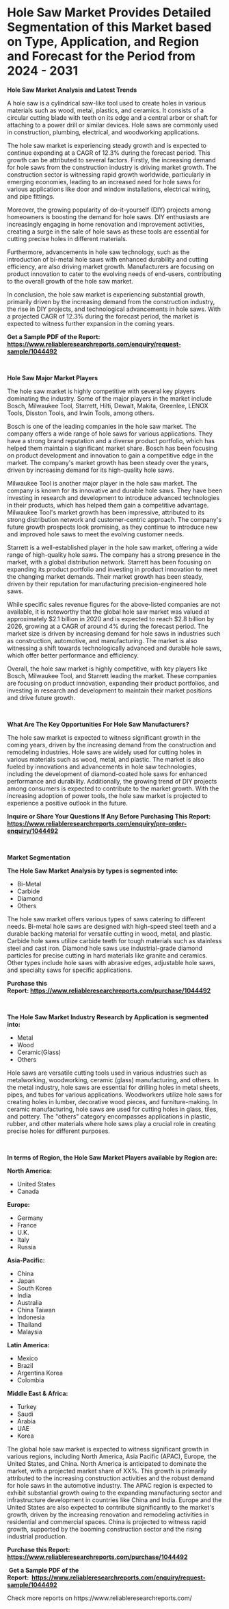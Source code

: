 <p><h1>Hole Saw Market Provides Detailed Segmentation of this Market based on Type, Application, and Region and Forecast for the Period from 2024 - 2031</h1></p><p><strong>Hole Saw Market Analysis and Latest Trends</strong></p>
<p><p>A hole saw is a cylindrical saw-like tool used to create holes in various materials such as wood, metal, plastics, and ceramics. It consists of a circular cutting blade with teeth on its edge and a central arbor or shaft for attaching to a power drill or similar devices. Hole saws are commonly used in construction, plumbing, electrical, and woodworking applications.</p><p>The hole saw market is experiencing steady growth and is expected to continue expanding at a CAGR of 12.3% during the forecast period. This growth can be attributed to several factors. Firstly, the increasing demand for hole saws from the construction industry is driving market growth. The construction sector is witnessing rapid growth worldwide, particularly in emerging economies, leading to an increased need for hole saws for various applications like door and window installations, electrical wiring, and pipe fittings.</p><p>Moreover, the growing popularity of do-it-yourself (DIY) projects among homeowners is boosting the demand for hole saws. DIY enthusiasts are increasingly engaging in home renovation and improvement activities, creating a surge in the sale of hole saws as these tools are essential for cutting precise holes in different materials.</p><p>Furthermore, advancements in hole saw technology, such as the introduction of bi-metal hole saws with enhanced durability and cutting efficiency, are also driving market growth. Manufacturers are focusing on product innovation to cater to the evolving needs of end-users, contributing to the overall growth of the hole saw market.</p><p>In conclusion, the hole saw market is experiencing substantial growth, primarily driven by the increasing demand from the construction industry, the rise in DIY projects, and technological advancements in hole saws. With a projected CAGR of 12.3% during the forecast period, the market is expected to witness further expansion in the coming years.</p></p>
<p><strong>Get a Sample PDF of the Report:&nbsp; <a href="https://www.reliableresearchreports.com/enquiry/request-sample/1044492">https://www.reliableresearchreports.com/enquiry/request-sample/1044492</a></strong></p>
<p>&nbsp;</p>
<p><strong>Hole Saw Major Market Players</strong></p>
<p><p>The hole saw market is highly competitive with several key players dominating the industry. Some of the major players in the market include Bosch, Milwaukee Tool, Starrett, Hilti, Dewalt, Makita, Greenlee, LENOX Tools, Disston Tools, and Irwin Tools, among others.</p><p>Bosch is one of the leading companies in the hole saw market. The company offers a wide range of hole saws for various applications. They have a strong brand reputation and a diverse product portfolio, which has helped them maintain a significant market share. Bosch has been focusing on product development and innovation to gain a competitive edge in the market. The company's market growth has been steady over the years, driven by increasing demand for its high-quality hole saws.</p><p>Milwaukee Tool is another major player in the hole saw market. The company is known for its innovative and durable hole saws. They have been investing in research and development to introduce advanced technologies in their products, which has helped them gain a competitive advantage. Milwaukee Tool's market growth has been impressive, attributed to its strong distribution network and customer-centric approach. The company's future growth prospects look promising, as they continue to introduce new and improved hole saws to meet the evolving customer needs.</p><p>Starrett is a well-established player in the hole saw market, offering a wide range of high-quality hole saws. The company has a strong presence in the market, with a global distribution network. Starrett has been focusing on expanding its product portfolio and investing in product innovation to meet the changing market demands. Their market growth has been steady, driven by their reputation for manufacturing precision-engineered hole saws.</p><p>While specific sales revenue figures for the above-listed companies are not available, it is noteworthy that the global hole saw market was valued at approximately $2.1 billion in 2020 and is expected to reach $2.8 billion by 2026, growing at a CAGR of around 4% during the forecast period. The market size is driven by increasing demand for hole saws in industries such as construction, automotive, and manufacturing. The market is also witnessing a shift towards technologically advanced and durable hole saws, which offer better performance and efficiency.</p><p>Overall, the hole saw market is highly competitive, with key players like Bosch, Milwaukee Tool, and Starrett leading the market. These companies are focusing on product innovation, expanding their product portfolios, and investing in research and development to maintain their market positions and drive future growth.</p></p>
<p>&nbsp;</p>
<p><strong>What Are The Key Opportunities For Hole Saw Manufacturers?</strong></p>
<p><p>The hole saw market is expected to witness significant growth in the coming years, driven by the increasing demand from the construction and remodeling industries. Hole saws are widely used for cutting holes in various materials such as wood, metal, and plastic. The market is also fueled by innovations and advancements in hole saw technologies, including the development of diamond-coated hole saws for enhanced performance and durability. Additionally, the growing trend of DIY projects among consumers is expected to contribute to the market growth. With the increasing adoption of power tools, the hole saw market is projected to experience a positive outlook in the future.</p></p>
<p><strong>Inquire or Share Your Questions If Any Before Purchasing This Report: <a href="https://www.reliableresearchreports.com/enquiry/pre-order-enquiry/1044492">https://www.reliableresearchreports.com/enquiry/pre-order-enquiry/1044492</a></strong></p>
<p>&nbsp;</p>
<p><strong>Market Segmentation</strong></p>
<p><strong>The Hole Saw Market Analysis by types is segmented into:</strong></p>
<p><ul><li>Bi-Metal</li><li>Carbide</li><li>Diamond</li><li>Others</li></ul></p>
<p><p>The hole saw market offers various types of saws catering to different needs. Bi-metal hole saws are designed with high-speed steel teeth and a durable backing material for versatile cutting in wood, metal, and plastic. Carbide hole saws utilize carbide teeth for tough materials such as stainless steel and cast iron. Diamond hole saws use industrial-grade diamond particles for precise cutting in hard materials like granite and ceramics. Other types include hole saws with abrasive edges, adjustable hole saws, and specialty saws for specific applications.</p></p>
<p><strong>Purchase this Report:&nbsp;<a href="https://www.reliableresearchreports.com/purchase/1044492">https://www.reliableresearchreports.com/purchase/1044492</a></strong></p>
<p>&nbsp;</p>
<p><strong>The Hole Saw Market Industry Research by Application is segmented into:</strong></p>
<p><ul><li>Metal</li><li>Wood</li><li>Ceramic(Glass)</li><li>Others</li></ul></p>
<p><p>Hole saws are versatile cutting tools used in various industries such as metalworking, woodworking, ceramic (glass) manufacturing, and others. In the metal industry, hole saws are essential for drilling holes in metal sheets, pipes, and tubes for various applications. Woodworkers utilize hole saws for creating holes in lumber, decorative wood pieces, and furniture-making. In ceramic manufacturing, hole saws are used for cutting holes in glass, tiles, and pottery. The "others" category encompasses applications in plastic, rubber, and other materials where hole saws play a crucial role in creating precise holes for different purposes.</p></p>
<p>&nbsp;</p>
<p><strong>In terms of Region, the Hole Saw Market Players available by Region are:</strong></p>
<p>
    <p> <strong> North America: </strong>
        <ul>
            <li>United States</li>
            <li>Canada</li>
        </ul>
        </p> 
    <p> <strong> Europe: </strong>
        <ul>
            <li>Germany</li>
            <li>France</li>
            <li>U.K.</li>
            <li>Italy</li>
            <li>Russia</li>
        </ul>
        </p> 
    <p> <strong> Asia-Pacific: </strong>
        <ul>
            <li>China</li>
            <li>Japan</li>
            <li>South Korea</li>
            <li>India</li>
            <li>Australia</li>
            <li>China Taiwan</li>
            <li>Indonesia</li>
            <li>Thailand</li>
            <li>Malaysia</li>
        </ul>
        </p> 
    <p> <strong> Latin America: </strong>
        <ul>
            <li>Mexico</li>
            <li>Brazil</li>
            <li>Argentina Korea</li>
            <li>Colombia</li>
        </ul>
        </p> 
    <p> <strong> Middle East & Africa: </strong>
        <ul>
            <li>Turkey</li>
            <li>Saudi</li>
            <li>Arabia</li>
            <li>UAE</li>
            <li>Korea</li>
        </ul>
    </p>
    </p>
<p><p>The global hole saw market is expected to witness significant growth in various regions, including North America, Asia Pacific (APAC), Europe, the United States, and China. North America is anticipated to dominate the market, with a projected market share of XX%. This growth is primarily attributed to the increasing construction activities and the robust demand for hole saws in the automotive industry. The APAC region is expected to exhibit substantial growth owing to the expanding manufacturing sector and infrastructure development in countries like China and India. Europe and the United States are also expected to contribute significantly to the market's growth, driven by the increasing renovation and remodeling activities in residential and commercial spaces. China is projected to witness rapid growth, supported by the booming construction sector and the rising industrial production.</p></p>
<p><strong>Purchase this Report: <a href="https://www.reliableresearchreports.com/purchase/1044492">https://www.reliableresearchreports.com/purchase/1044492</a></strong></p>
<p>&nbsp;<strong>Get a Sample PDF of the Report:&nbsp;&nbsp;<a href="https://www.reliableresearchreports.com/enquiry/request-sample/1044492">https://www.reliableresearchreports.com/enquiry/request-sample/1044492</a></strong></p>
<p><strong></strong></p>
<p>Check more reports on https://www.reliableresearchreports.com/</p>